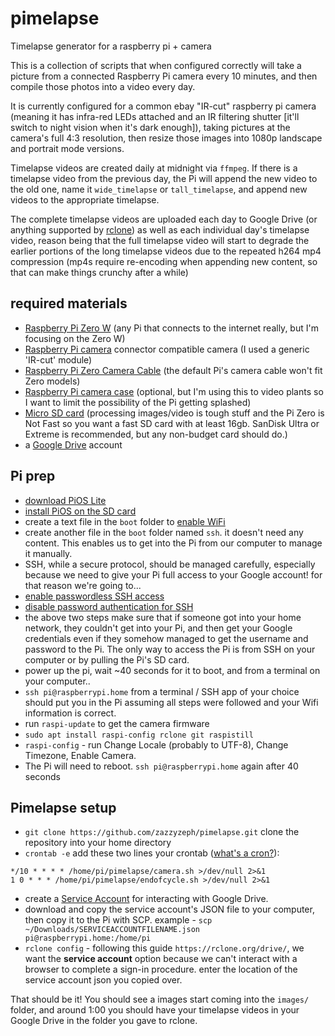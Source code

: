 # pimelapse
Timelapse generator for a raspberry pi + camera

This is a collection of scripts that when configured correctly will take a picture from a connected Raspberry Pi camera every 10 minutes, and then compile those photos into a video every day.

It is currently configured for a common ebay "IR-cut" raspberry pi camera (meaning it has infra-red LEDs attached and an IR filtering shutter [it'll switch to night vision when it's dark enough]), taking pictures at the camera's full 4:3 resolution, then resize those images into 1080p landscape and portrait mode versions.

Timelapse videos are created daily at midnight via `ffmpeg`. If there is a timelapse video from the previous day, the Pi will append the new video to the old one, name it `wide_timelapse` or `tall_timelapse`, and append new videos to the appropriate timelapse.

The complete timelapse videos are uploaded each day to Google Drive (or anything supported by [rclone](https://rclone.org/)) as well as each individual day's timelapse video, reason being that the full timelapse video will start to degrade the earlier portions of the long timelapse videos due to the repeated h264 mp4 compression (mp4s require re-encoding when appending new content, so that can make things crunchy after a while)

## required materials
- [Raspberry Pi Zero W](https://www.adafruit.com/product/3400) (any Pi that connects to the internet really, but I'm focusing on the Zero W)
- [Raspberry Pi camera](https://www.ebay.com/sch/i.html?_from=R40&_trksid=p2380057.m570.l1313&_nkw=ir+cut+raspberry+pi&_sacat=0) connector compatible camera (I used a generic 'IR-cut' module)
- [Raspberry Pi Zero Camera Cable](https://www.adafruit.com/product/3157) (the default Pi's camera cable won't fit Zero models)
- [Raspberry Pi camera case](https://www.adafruit.com/product/3446) (optional, but I'm using this to video plants so I want to limit the possibility of the Pi getting splashed)
- [Micro SD card](https://www.adafruit.com/product/2693) (processing images/video is tough stuff and the Pi Zero is Not Fast so you want a fast SD card with at least 16gb. SanDisk Ultra or Extreme is recommended, but any non-budget card should do.)
- a [Google Drive](https://drive.google.com) account

## Pi prep
- [download PiOS Lite](https://www.raspberrypi.org/downloads/raspberry-pi-os/) 
- [install PiOS on the SD card](https://www.raspberrypi.org/documentation/installation/installing-images/README.md)
- create a text file in the `boot` folder to [enable WiFi](https://www.raspberrypi.org/documentation/configuration/wireless/headless.md)
- create another file in the `boot` folder named `ssh`. it doesn't need any content. This enables us to get into the Pi from our computer to manage it manually. 
- SSH, while a secure protocol, should be managed carefully, especially because we need to give your Pi full access to your Google account! for that reason we're going to...
- [enable passwordless SSH access](https://www.raspberrypi.org/documentation/remote-access/ssh/passwordless.md)
- [disable password authentication for SSH](https://www.hostgator.com/help/article/how-to-disable-password-authentication-for-ssh)
- the above two steps make sure that if someone got into your home network, they couldn't get into your Pi, and then get your Google credentials even if they somehow managed to get the username and password to the Pi. The only way to access the Pi is from SSH on your computer or by pulling the Pi's SD card.
- power up the pi, wait ~40 seconds for it to boot, and from a terminal on your computer..
- `ssh pi@raspberrypi.home` from a terminal / SSH app of your choice should put you in the Pi assuming all steps were followed and your Wifi information is correct.
- run `raspi-update` to get the camera firmware
- `sudo apt install raspi-config rclone git raspistill`
- `raspi-config` - run Change Locale (probably to UTF-8), Change Timezone, Enable Camera.
- The Pi will need to reboot. `ssh pi@raspberrypi.home` again after 40 seconds

## Pimelapse setup
- `git clone https://github.com/zazzyzeph/pimelapse.git` clone the repository into your home directory
- `crontab -e` add these two lines your crontab ([what's a cron?](https://www.raspberrypi.org/documentation/linux/usage/cron.md)):
```
*/10 * * * * /home/pi/pimelapse/camera.sh >/dev/null 2>&1
1 0 * * * /home/pi/pimelapse/endofcycle.sh >/dev/null 2>&1
```
- create a [Service Account](https://developers.google.com/identity/protocols/oauth2/service-account#creatinganaccount) for interacting with Google Drive.
- download and copy the service account's JSON file to your computer, then copy it to the Pi with SCP. example - `scp ~/Downloads/SERVICEACCOUNTFILENAME.json pi@raspberrypi.home:/home/pi`
- `rclone config` - following this guide `https://rclone.org/drive/`, we want the **service account** option because we can't  interact with a browser to complete a sign-in procedure. enter the location of the service account json you copied over. 

That should be it! You should see a images start coming into the `images/` folder, and around 1:00 you should have your timelapse videos in your Google Drive in the folder you gave to rclone.